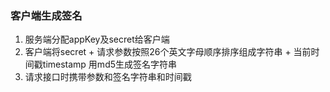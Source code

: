 ### 客户端生成签名
1. 服务端分配appKey及secret给客户端
2. 客户端将secret + 请求参数按照26个英文字母顺序排序组成字符串 + 当前时间戳timestamp 用md5生成签名字符串
3. 请求接口时携带参数和签名字符串和时间戳


